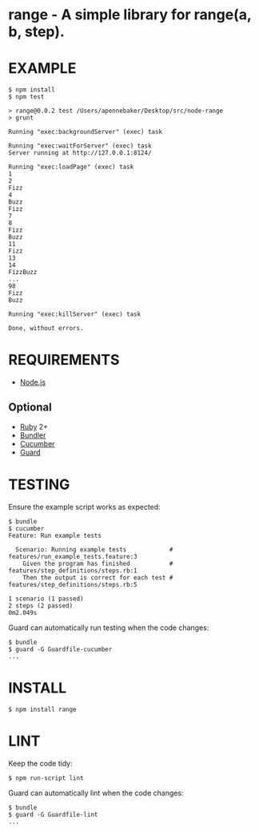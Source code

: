 # range - A simple library for range(a, b, step).

# EXAMPLE

    $ npm install
    $ npm test
    
    > range@0.0.2 test /Users/apennebaker/Desktop/src/node-range
    > grunt
    
    Running "exec:backgroundServer" (exec) task
    
    Running "exec:waitForServer" (exec) task
    Server running at http://127.0.0.1:8124/
    
    Running "exec:loadPage" (exec) task
    1
    2
    Fizz
    4
    Buzz
    Fizz
    7
    8
    Fizz
    Buzz
    11
    Fizz
    13
    14
    FizzBuzz
    ...
    98
    Fizz
    Buzz
    
    Running "exec:killServer" (exec) task
    
    Done, without errors.

# REQUIREMENTS

* [Node.js](http://nodejs.org/)

## Optional

* [Ruby](https://www.ruby-lang.org/) 2+
* [Bundler](http://bundler.io/)
* [Cucumber](http://cukes.info/)
* [Guard](http://guardgem.org/)

# TESTING

Ensure the example script works as expected:

    $ bundle
    $ cucumber
    Feature: Run example tests

      Scenario: Running example tests            # features/run_example_tests.feature:3
        Given the program has finished           # features/step_definitions/steps.rb:1
        Then the output is correct for each test # features/step_definitions/steps.rb:5

    1 scenario (1 passed)
    2 steps (2 passed)
    0m2.049s

Guard can automatically run testing when the code changes:

    $ bundle
    $ guard -G Guardfile-cucumber
    ...

# INSTALL

    $ npm install range

# LINT

Keep the code tidy:

    $ npm run-script lint

Guard can automatically lint when the code changes:

    $ bundle
    $ guard -G Guardfile-lint
    ...
